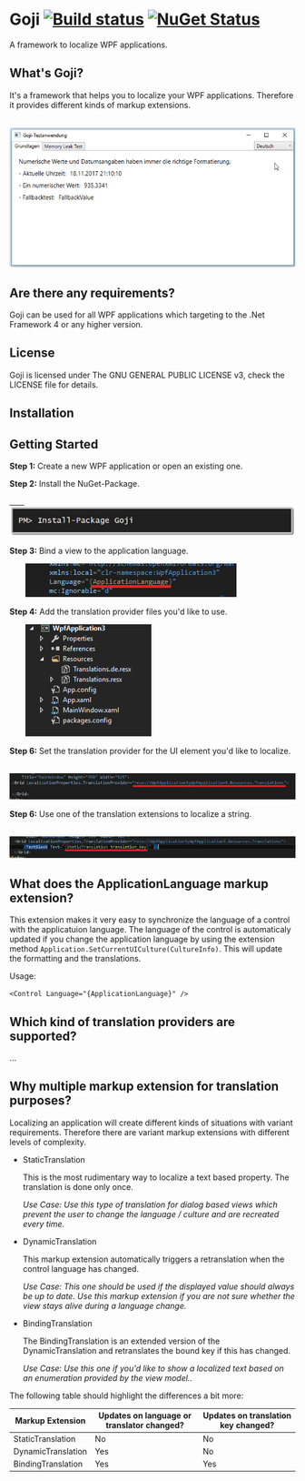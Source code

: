 # Goji  [![Build status](https://ci.appveyor.com/api/projects/status/i3w5vb5q8p19t70l?svg=true)](https://ci.appveyor.com/project/martinkuschnik/goji) [![NuGet Status](http://img.shields.io/nuget/v/Goji.svg?style=flat)](https://www.nuget.org/packages/Goji/)
A framework to localize WPF applications.

## What's Goji?

It's a framework that helps you to localize your WPF applications. Therefore it provides different kinds of markup extensions.

&emsp;&emsp;![Example](https://raw.githubusercontent.com/MartinKuschnik/Goji/master/doc/pics/example.gif)


## Are there any requirements?

Goji can be used for all WPF applications which targeting to the .Net  Framework 4 or any higher version. 

## License

Goji is licensed under The GNU GENERAL PUBLIC LICENSE v3, check the LICENSE file for details.

## Installation

## Getting Started 

**Step 1:** Create a new WPF application or open an existing one.

**Step 2:** Install the NuGet-Package.

<a href="https://www.nuget.org/packages/Goji/" target="_blank">
&emsp;&nbsp;&nbsp;&nbsp;<img title="NuGet" src="https://github.com/MartinKuschnik/Goji/blob/master/doc/pics/install_nuget_package.JPG" alt="NuGet"/>
</a>

**Step 3:** Bind a view to the application language.
  
&emsp;&emsp;![ApplicationLanguage](https://raw.githubusercontent.com/MartinKuschnik/Goji/master/doc/pics/ApplicationLanguage.PNG)

**Step 4:** Add the translation provider files you'd like to use.

&emsp;&emsp;![RESX](https://raw.githubusercontent.com/MartinKuschnik/Goji/master/doc/pics/added_resx_files.PNG)


**Step 6:** Set the translation provider for the UI element you'd like to localize.

&emsp;&emsp;![Set Translation Provider](https://raw.githubusercontent.com/MartinKuschnik/Goji/master/doc/pics/set_translation_provider.png)

**Step 6:** Use one of the translation extensions to localize a string.

&emsp;&emsp;![Static Translation](https://raw.githubusercontent.com/MartinKuschnik/Goji/master/doc/pics/static_translation.png)

## What does the ApplicationLanguage markup extension?

This extension makes it very easy to synchronize the language of a control with the applicatuion language. The language of the control is automaticaly updated if you change the application language by using the extension method ```Application.SetCurrentUICulture(CultureInfo)```. This will update the formatting and the translations.

  Usage:
  ```
  <Control Language="{ApplicationLanguage}" />
  ```
## Which kind of translation providers are supported?

...
  
## Why multiple markup extension for translation purposes?

Localizing an application will create different kinds of situations with variant requirements. Therefore there are variant markup extensions with different levels of complexity.

- StaticTranslation

  This is the most rudimentary way to localize a text based property.
  The translation is done only once.
  
  *Use Case: Use this type of translation for dialog based views which prevent the user to change the language / culture and are recreated every time.*
  
- DynamicTranslation

  This markup extension automatically triggers a retranslation when the control language has changed. 
  
  *Use Case: This one should be used if the displayed value should always be up to date. Use this markup extension if you are not sure whether the view stays alive during a language change.*
  
- BindingTranslation

  The BindingTranslation is an extended version of the DynamicTranslation and  retranslates the bound key if this has changed.
  
  *Use Case: Use this one if you'd like to show a localized text based on an enumeration provided by the view model..*

The following table should highlight the differences a bit more:

|Markup Extension|Updates on language or translator changed?|Updates on translation key changed?|
|---|---|---|
|StaticTranslation|No |No |
|DynamicTranslation|Yes|No |
|BindingTranslation|Yes|Yes|

